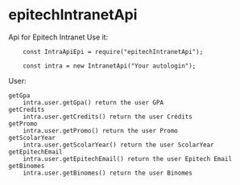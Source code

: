 # epitechIntranetApi
Api for Epitech Intranet
Use it:
        
        const IntraApiEpi = require("epitechIntranetApi");

        const intra = new IntranetApi("Your autologin");

User:

    getGpa
        intra.user.getGpa() return the user GPA
    getCredits
        intra.user.getCredits() return the user Crédits
    getPromo
        intra.user.getPromo() return the user Promo
    getScolarYear
        intra.user.getScolarYear() return the user ScolarYear
    getEpitechEmail
        intra.user.getEpitechEmail() return the user Epitech Email
    getBinomes
        intra.user.getBinomes() return the user Binomes